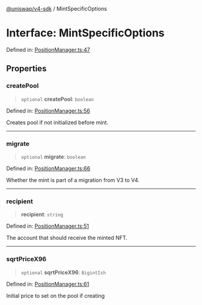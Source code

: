 [@uniswap/v4-sdk](https://github.com/Uniswap/sdks/tree/main/sdks/v4-sdk) / MintSpecificOptions

# Interface: MintSpecificOptions

Defined in: [PositionManager.ts:47](https://github.com/Uniswap/sdks/blob/c1c9f64f11640c79a680f539823458931629e6ed/sdks/v4-sdk/src/PositionManager.ts#L47)

## Properties

### createPool

> `optional` **createPool**: `boolean`

Defined in: [PositionManager.ts:56](https://github.com/Uniswap/sdks/blob/c1c9f64f11640c79a680f539823458931629e6ed/sdks/v4-sdk/src/PositionManager.ts#L56)

Creates pool if not initialized before mint.

---

### migrate

> `optional` **migrate**: `boolean`

Defined in: [PositionManager.ts:66](https://github.com/Uniswap/sdks/blob/c1c9f64f11640c79a680f539823458931629e6ed/sdks/v4-sdk/src/PositionManager.ts#L66)

Whether the mint is part of a migration from V3 to V4.

---

### recipient

> **recipient**: `string`

Defined in: [PositionManager.ts:51](https://github.com/Uniswap/sdks/blob/c1c9f64f11640c79a680f539823458931629e6ed/sdks/v4-sdk/src/PositionManager.ts#L51)

The account that should receive the minted NFT.

---

### sqrtPriceX96

> `optional` **sqrtPriceX96**: `BigintIsh`

Defined in: [PositionManager.ts:61](https://github.com/Uniswap/sdks/blob/c1c9f64f11640c79a680f539823458931629e6ed/sdks/v4-sdk/src/PositionManager.ts#L61)

Initial price to set on the pool if creating
